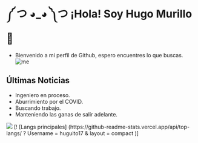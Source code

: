  # ༼ つ ◕_◕ ༽つ ¡Hola! Soy Hugo Murillo 👋
 
 - Bienvenido a mi perfil de Github, espero encuentres lo que buscas.
  ![me](https://thumbs.gfycat.com/ZigzagLoathsomeIridescentshark-max-14mb.gif)
 
 ## Últimas Noticias
 - Ingeniero en proceso.
 - Aburrimiento por el COVID.
 - Buscando trabajo.
 - Manteniendo las ganas de salir adelante.
<img src="https://github-readme-stats.vercel.app/api?username=huguito17&&show_icons=true&title_color=ffffff&icon_color=bb2acf&text_color=daf7dc&bg_color=151515">
[! [Langs principales] (https://github-readme-stats.vercel.app/api/top-langs/ ? Username = huguito17 & layout = compact )]
